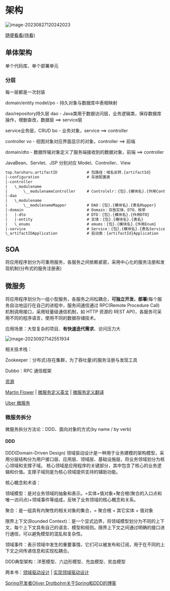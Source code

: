 

# 架构

![image-20230827120242023](https://cdn.jsdelivr.net/gh/ChenXiangcheng1/image-hosting1/img/2023_08_27_12_02.png)

[随便看看(待看)](https://herbertograca.com/)



## 单体架构

单个代码库、单个部署单元



### 分层

每一层都是一次封装

domain/entity
model/po - 持久对象与数据库中表相映射

dao/repository持久层
dao - Java类用于数据访问层，业务逻辑类，保存数据库操作，增删查改，数据层 ==> service层

service业务层，CRUD
bo - 业务对象，service ==> controller

controller
vo - 视图对象对应界面显示的对象，controller ==> 前端

domain/dto - 数据传输对象定义了服务端接收到的数据对象，前端 ==> controller

JavaBean、Servlet、JSP 分别对应 Model、Controller、View



```txt
top.haruharu.artifactID  			# 包路径：域名反转.{artifactId}
|-configuration						# 存放配置类
|-controller
|	\_modulename
|		\__modulenameController		# Controlelr：{包}.{模块名}.{作用Controller}
|-dao
|	\_modulename
|		\__modulenameMapper			# DAO：{包}.{模块名}.{表名Mapper}
|-domain							# Domain：存放实体、DTO、枚举
|	|-dto							# DTO：{包}.{模块名}.{作用DTO}
|	|-entity						# 实体：{包}.{模块名}.{表名}
|	\_enums							# emums：{包}.{模块名}.{作用Enum}
|-service							# Service：{包}.{模块名}.{表名Service}
\_artifactIDApplication				# 启动类：{artifactId}Application
```



## SOA

将应用程序划分为可重用服务，各服务之间依赖紧密，采用中心化的服务注册和发现机制(分布式的服务注册表)



## 微服务

将应用程序划分为一组小型服务，各服务之间松耦合，**可独立开发、部署**(每个服务自治地运行在自己的进程中，服务间通信通过 RPC(Remote Procedure Call) 机制调用接口，采用轻量级通信机制，如 HTTP 资源的 REST API)，各服务可采用不同的程序语言，使用不同的数据存储技术。

应用场景：大型复杂的项目、**有快速迭代需求**、访问压力大

![image-20230927142551934](https://cdn.jsdelivr.net/gh/ChenXiangcheng1/image-hosting2/img/2023_09_27_14_25_52.png)

相关技术栈：

Zookeeper：分布式(存在集群，为了吞吐量)的服务注册与发现工具

Dubbo：RPC 通信框架



[资源](https://microservices.io/)

[Martin Flower](https://martinfowler.com/)	|	[微服务定义英文](https://martinfowler.com/articles/microservices.html)	|	[微服务定义翻译](https://cloud.tencent.com/developer/article/1031389)

[Uber 微服务](https://www.uber.com/en-HK/blog/microservice-architecture/)



### 微服务拆分

微服务拆分方法论：DDD、面向对象的方式(by name / by verb)



#### DDD

DDD(Domain-Driven Design) 领域驱动设计是一种用于业务建模的架构模型，采用分层结构分为用户接口层、应用层、领域层、基础设施层，将业务领域划分为核心领域和支撑子域。
核心领域是应用程序的关键部分，其中包含了核心的业务逻辑和价值。支撑子域则是为核心领域提供支持的辅助功能。



核心概念和术语：

领域模型：是对业务领域的抽象和表示。=实体+值对象+聚合根(聚合的入口点和唯一访问点)+领域事件等组成，反映了业务领域的核心概念和关系。

聚合：是一组具有内聚性的相关对象的集合，= 聚合根 + 其它实体 + 值对象

限界上下文(Bounded Context)：是一个显式边界，将领域模型划分为不同的上下文，每个上下文具有自己的语言、模型和规则。限界上下文之间通过明确的接口进行通信，可以避免模型的混乱和复杂性。

领域事件：表示领域中发生的重要事情，它们可以被发布和订阅，用于在不同的上下文之间传递信息和实现松耦合。



DDD典型架构：洋葱模型、六边形模型、充血模型、贫血模型



两本书：[领域驱动设计](https://book.douban.com/subject/26819666/)	|	[实现领域驱动设计](https://book.douban.com/subject/25844633/)

[Spring开发者Oliver Drotbohm关于Spring和DDD的博客](https://odrotbohm.github.io/)
